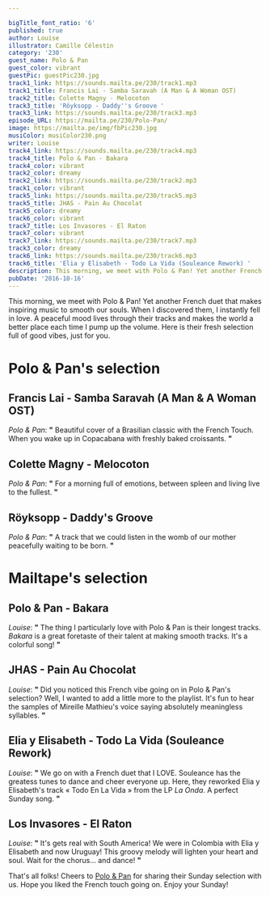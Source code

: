 ```yaml
---

bigTitle_font_ratio: '6'
published: true
author: Louise
illustrator: Camille Célestin
category: '230'
guest_name: Polo & Pan
guest_color: vibrant
guestPic: guestPic230.jpg
track1_link: https://sounds.mailta.pe/230/track1.mp3
track1_title: Francis Lai - Samba Saravah (A Man & A Woman OST)
track2_title: Colette Magny - Melocoton
track3_title: 'Röyksopp - Daddy''s Groove '
track3_link: https://sounds.mailta.pe/230/track3.mp3
episode_URL: https://mailta.pe/230/Polo-Pan/
image: https://mailta.pe/img/fbPic230.jpg
musiColor: musiColor230.png
writer: Louise
track4_link: https://sounds.mailta.pe/230/track4.mp3
track4_title: Polo & Pan - Bakara
track4_color: vibrant
track2_color: dreamy
track2_link: https://sounds.mailta.pe/230/track2.mp3
track1_color: vibrant
track5_link: https://sounds.mailta.pe/230/track5.mp3
track5_title: JHAS - Pain Au Chocolat
track5_color: dreamy
track6_color: vibrant
track7_title: Los Invasores - El Raton
track7_color: vibrant
track7_link: https://sounds.mailta.pe/230/track7.mp3
track3_color: dreamy
track6_link: https://sounds.mailta.pe/230/track6.mp3
track6_title: 'Elia y Elisabeth - Todo La Vida (Souleance Rework) '
description: This morning, we meet with Polo & Pan! Yet another French duet that makes inspiring music to smooth our souls. When I discovered them, I instantly fell in love. A peaceful mood lives through their tracks and makes the world a better place each time I pump up the volume. Here is their fresh selection full of good vibes, just for you.
pubDate: '2016-10-16'
---
```

This morning, we meet with Polo & Pan! Yet another French duet that makes inspiring music to smooth our souls. When I discovered them, I instantly fell in love. A peaceful mood lives through their tracks and makes the world a better place each time I pump up the volume. Here is their fresh selection full of good vibes, just for you.
 
# Polo & Pan's selection

## Francis Lai - Samba Saravah (A Man & A Woman OST)
_Polo & Pan_: **"** Beautiful cover of a Brasilian classic with the French Touch. When you wake up in Copacabana with freshly baked croissants. **"** 

## Colette Magny - Melocoton
_Polo & Pan_: **"** For a morning full of emotions, between spleen and living live to the fullest. **"** 

## Röyksopp - Daddy's Groove 
_Polo & Pan_: **"** A track that we could listen in the womb of our mother peacefully waiting to be born. **"** 

# Mailtape's selection

## Polo & Pan - Bakara
_Louise_: **"** The thing I particularly love with Polo & Pan is their longest tracks. _Bakara_ is a great foretaste of their talent at making smooth tracks. It's a colorful song! **"** 

## JHAS - Pain Au Chocolat
_Louise_: **"** Did you noticed this French vibe going on in Polo & Pan's selection? Well, I wanted to add a little more to the playlist. It's fun to hear the samples of Mireille Mathieu's voice saying absolutely meaningless syllables. **"** 

## Elia y Elisabeth - Todo La Vida (Souleance Rework)
_Louise_: **"** We go on with a French duet that I LOVE. Souleance has the greatess tunes to dance and cheer everyone up. Here, they reworked Elia y Elisabeth's track « Todo En La Vida » from the LP _La Onda_. A perfect Sunday song. **"** 

## Los Invasores - El Raton
_Louise_: **"** It's gets real with South America! We were in Colombia with Elia y Elisabeth and now Uruguay! This groovy melody will lighten your heart and soul. Wait for the chorus... and dance! **"** 

That's all folks! Cheers to [Polo & Pan](https://www.facebook.com/polopan.music/?fref=ts) for sharing their Sunday selection with us. Hope you liked the French touch going on. Enjoy your Sunday!
